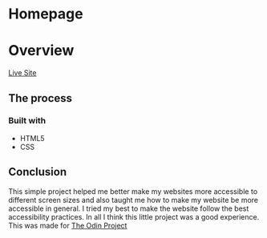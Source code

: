 # Homepage

# Overview

[Live Site](https://purpleboxe.github.io/Homepage/)

## The process

### Built with

- HTML5
- CSS

## Conclusion

This simple project helped me better make my websites more accessible to different screen sizes and also taught me how to make my website be more accessible in general. I tried my best to make the website follow the best accessibility practices. In all I think this little project was a good experience. This was made for [The Odin Project](https://www.theodinproject.com/lessons/node-path-advanced-html-and-css-homepage#solutions)